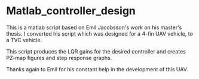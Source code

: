 # Matlab_controller_design

This is a matlab script based on Emil Jacobsson's work on his master's thesis. 
I converted his script which was designed for a 4-fin UAV vehicle, to a TVC vehicle. 

This script produces the LQR gains for the desired controller and creates PZ-map figures
and step response graphs. 

Thanks again to Emil for his constant help in the development of this UAV. 
